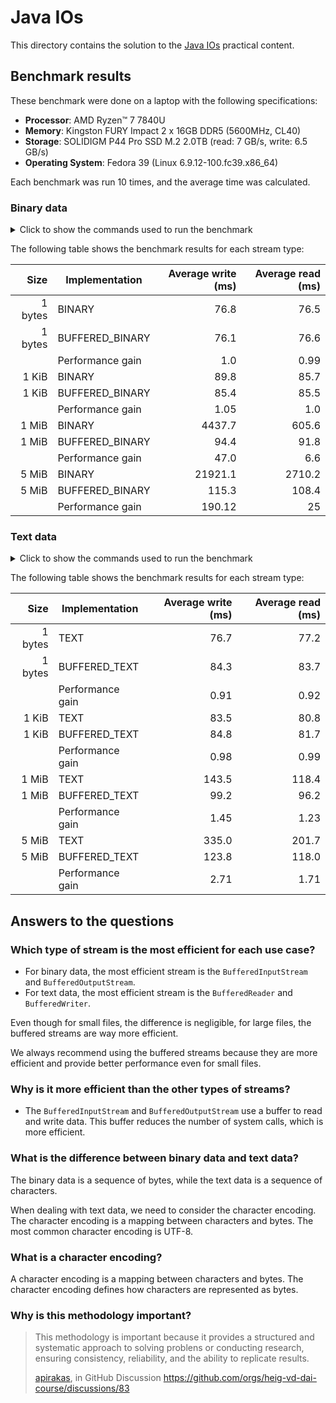 # Java IOs

This directory contains the solution to the
[Java IOs](https://github.com/heig-vd-dai-course/heig-vd-dai-course/tree/main/05-java-ios)
practical content.

## Benchmark results

These benchmark were done on a laptop with the following specifications:

- **Processor**: AMD Ryzen™ 7 7840U
- **Memory**: Kingston FURY Impact 2 x 16GB DDR5 (5600MHz, CL40)
- **Storage**: SOLIDIGM P44 Pro SSD M.2 2.0TB (read: 7 GB/s, write: 6.5 GB/s)
- **Operating System**: Fedora 39 (Linux 6.9.12-100.fc39.x86_64)

Each benchmark was run 10 times, and the average time was calculated.

### Binary data

<details>
<summary>Click to show the commands used to run the benchmark</summary>

```sh
## 1 byte

# Write a file with 1 byte with the BINARY implementation
java -jar target/java-ios-1.0-SNAPSHOT.jar --implementation BINARY 1-byte.bin write --size 1

# Read a file with 1 byte with the BINARY implementation
java -jar target/java-ios-1.0-SNAPSHOT.jar --implementation BINARY 1-byte.bin read

# Write a file with 1 byte with the BUFFERED_BINARY implementation
java -jar target/java-ios-1.0-SNAPSHOT.jar --implementation BUFFERED_BINARY 1-byte.bin write --size 1

# Read a file with 1 byte with the BUFFERED_BINARY implementation
java -jar target/java-ios-1.0-SNAPSHOT.jar --implementation BUFFERED_BINARY 1-byte.bin read

## 1 KiB (= 1 * 1024 = 1024 bytes)

# Write a file with 1024 bytes with the BINARY implementation
java -jar target/java-ios-1.0-SNAPSHOT.jar --implementation BINARY 1024-bytes.bin write --size 1024

# Read a file with 1024 bytes with the BINARY implementation
java -jar target/java-ios-1.0-SNAPSHOT.jar --implementation BINARY 1024-bytes.bin read

# Write a file with 1024 bytes with the BUFFERED_BINARY implementation
java -jar target/java-ios-1.0-SNAPSHOT.jar --implementation BUFFERED_BINARY 1024-bytes.bin write --size 1024

# Read a file with 1024 bytes with the BUFFERED_BINARY implementation
java -jar target/java-ios-1.0-SNAPSHOT.jar --implementation BUFFERED_BINARY 1024-bytes.bin read

## 1 MiB (= 1 * 1024 * 1024 = 1048576 bytes)

# Write a file with 1048576 bytes with the BINARY implementation
java -jar target/java-ios-1.0-SNAPSHOT.jar --implementation BINARY 1048576-bytes.bin write --size 1048576

# Read a file with 1048576 bytes with the BINARY implementation
java -jar target/java-ios-1.0-SNAPSHOT.jar --implementation BINARY 1048576-bytes.bin read

# Write a file with 1048576 bytes with the BUFFERED_BINARY implementation
java -jar target/java-ios-1.0-SNAPSHOT.jar --implementation BUFFERED_BINARY 1048576-bytes.bin write --size 1048576

# Read a file with 1048576 bytes with the BUFFERED_BINARY implementation
java -jar target/java-ios-1.0-SNAPSHOT.jar --implementation BUFFERED_BINARY 1048576-bytes.bin read

## 5 MiB (= 5 * 1024 * 1024 = 5242880 bytes)

# Write a file with 5242880 bytes with the BINARY implementation
java -jar target/java-ios-1.0-SNAPSHOT.jar --implementation BINARY 5242880-bytes.bin write --size 5242880

# Read a file with 5242880 bytes with the BINARY implementation
java -jar target/java-ios-1.0-SNAPSHOT.jar --implementation BINARY 5242880-bytes.bin read

# Write a file with 5242880 bytes with the BUFFERED_BINARY implementation
java -jar target/java-ios-1.0-SNAPSHOT.jar --implementation BUFFERED_BINARY 5242880-bytes.bin write --size 5242880

# Read a file with 5242880 bytes with the BUFFERED_BINARY implementation
java -jar target/java-ios-1.0-SNAPSHOT.jar --implementation BUFFERED_BINARY 5242880-bytes.bin read
```

</details>

The following table shows the benchmark results for each stream type:

|    Size | Implementation   | Average write (ms) | Average read (ms) |
| ------: | ---------------- | -----------------: | ----------------: |
| 1 bytes | BINARY           |               76.8 |              76.5 |
| 1 bytes | BUFFERED_BINARY  |               76.1 |              76.6 |
|         | Performance gain |                1.0 |              0.99 |
|   1 KiB | BINARY           |               89.8 |              85.7 |
|   1 KiB | BUFFERED_BINARY  |               85.4 |              85.5 |
|         | Performance gain |               1.05 |               1.0 |
|   1 MiB | BINARY           |             4437.7 |             605.6 |
|   1 MiB | BUFFERED_BINARY  |               94.4 |              91.8 |
|         | Performance gain |               47.0 |               6.6 |
|   5 MiB | BINARY           |            21921.1 |            2710.2 |
|   5 MiB | BUFFERED_BINARY  |              115.3 |             108.4 |
|         | Performance gain |             190.12 |                25 |

### Text data

<details>
<summary>Click to show the commands used to run the benchmark</summary>

```sh
## 1 byte

# Write a file with 1 byte with the TEXT implementation
java -jar target/java-ios-1.0-SNAPSHOT.jar --implementation TEXT 1-byte.bin write --size 1

# Read a file with 1 byte with the TEXT implementation
java -jar target/java-ios-1.0-SNAPSHOT.jar --implementation TEXT 1-byte.bin read

# Write a file with 1 byte with the BUFFERED_TEXT implementation
java -jar target/java-ios-1.0-SNAPSHOT.jar --implementation BUFFERED_TEXT 1-byte.bin write --size 1

# Read a file with 1 byte with the BUFFERED_TEXT implementation
java -jar target/java-ios-1.0-SNAPSHOT.jar --implementation BUFFERED_TEXT 1-byte.bin read

## 1 KiB (= 1 * 1024 = 1024 bytes)

# Write a file with 1024 bytes with the TEXT implementation
java -jar target/java-ios-1.0-SNAPSHOT.jar --implementation TEXT 1024-bytes.bin write --size 1024

# Read a file with 1024 bytes with the TEXT implementation
java -jar target/java-ios-1.0-SNAPSHOT.jar --implementation TEXT 1024-bytes.bin read

# Write a file with 1024 bytes with the BUFFERED_TEXT implementation
java -jar target/java-ios-1.0-SNAPSHOT.jar --implementation BUFFERED_TEXT 1024-bytes.bin write --size 1024

# Read a file with 1024 bytes with the BUFFERED_TEXT implementation
java -jar target/java-ios-1.0-SNAPSHOT.jar --implementation BUFFERED_TEXT 1024-bytes.bin read

## 1 MiB (= 1 * 1024 * 1024 = 1048576 bytes)

# Write a file with 1048576 bytes with the TEXT implementation
java -jar target/java-ios-1.0-SNAPSHOT.jar --implementation TEXT 1048576-bytes.bin write --size 1048576

# Read a file with 1048576 bytes with the TEXT implementation
java -jar target/java-ios-1.0-SNAPSHOT.jar --implementation TEXT 1048576-bytes.bin read

# Write a file with 1048576 bytes with the BUFFERED_TEXT implementation
java -jar target/java-ios-1.0-SNAPSHOT.jar --implementation BUFFERED_TEXT 1048576-bytes.bin write --size 1048576

# Read a file with 1048576 bytes with the BUFFERED_TEXT implementation
java -jar target/java-ios-1.0-SNAPSHOT.jar --implementation BUFFERED_TEXT 1048576-bytes.bin read

## 5 MiB (= 5 * 1024 * 1024 = 5242880 bytes)

# Write a file with 5242880 bytes with the TEXT implementation
java -jar target/java-ios-1.0-SNAPSHOT.jar --implementation TEXT 5242880-bytes.bin write --size 5242880

# Read a file with 5242880 bytes with the TEXT implementation
java -jar target/java-ios-1.0-SNAPSHOT.jar --implementation TEXT 5242880-bytes.bin read

# Write a file with 5242880 bytes with the BUFFERED_TEXT implementation
java -jar target/java-ios-1.0-SNAPSHOT.jar --implementation BUFFERED_TEXT 5242880-bytes.bin write --size 5242880

# Read a file with 5242880 bytes with the BUFFERED_TEXT implementation
java -jar target/java-ios-1.0-SNAPSHOT.jar --implementation BUFFERED_TEXT 5242880-bytes.bin read
```

</details>

The following table shows the benchmark results for each stream type:

|    Size | Implementation   | Average write (ms) | Average read (ms) |
| ------: | ---------------- | -----------------: | ----------------: |
| 1 bytes | TEXT             |               76.7 |              77.2 |
| 1 bytes | BUFFERED_TEXT    |               84.3 |              83.7 |
|         | Performance gain |               0.91 |              0.92 |
|   1 KiB | TEXT             |               83.5 |              80.8 |
|   1 KiB | BUFFERED_TEXT    |               84.8 |              81.7 |
|         | Performance gain |               0.98 |              0.99 |
|   1 MiB | TEXT             |              143.5 |             118.4 |
|   1 MiB | BUFFERED_TEXT    |               99.2 |              96.2 |
|         | Performance gain |               1.45 |              1.23 |
|   5 MiB | TEXT             |              335.0 |             201.7 |
|   5 MiB | BUFFERED_TEXT    |              123.8 |             118.0 |
|         | Performance gain |               2.71 |              1.71 |

## Answers to the questions

### Which type of stream is the most efficient for each use case?

- For binary data, the most efficient stream is the `BufferedInputStream` and
  `BufferedOutputStream`.
- For text data, the most efficient stream is the `BufferedReader` and
  `BufferedWriter`.

Even though for small files, the difference is negligible, for large files, the
buffered streams are way more efficient.

We always recommend using the buffered streams because they are more efficient
and provide better performance even for small files.

### Why is it more efficient than the other types of streams?

- The `BufferedInputStream` and `BufferedOutputStream` use a buffer to read and
  write data. This buffer reduces the number of system calls, which is more
  efficient.

### What is the difference between binary data and text data?

The binary data is a sequence of bytes, while the text data is a sequence of
characters.

When dealing with text data, we need to consider the character encoding. The
character encoding is a mapping between characters and bytes. The most common
character encoding is UTF-8.

### What is a character encoding?

A character encoding is a mapping between characters and bytes. The character
encoding defines how characters are represented as bytes.

### Why is this methodology important?

> This methodology is important because it provides a structured and systematic
> approach to solving problens or conducting research, ensuring consistency,
> reliability, and the ability to replicate results.
>
> [apirakas](https://github.com/apirakas), in GitHub Discussion
> <https://github.com/orgs/heig-vd-dai-course/discussions/83>

